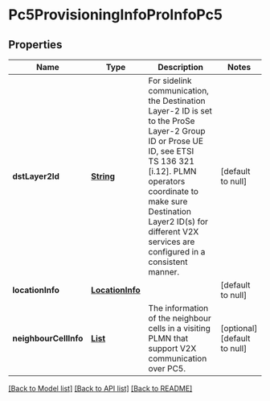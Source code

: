 # Pc5ProvisioningInfoProInfoPc5
## Properties

Name | Type | Description | Notes
------------ | ------------- | ------------- | -------------
**dstLayer2Id** | [**String**](string.md) | For sidelink communication, the Destination Layer-2 ID is set to the ProSe Layer-2 Group ID or Prose UE ID, see ETSI TS 136 321 [i.12]. PLMN operators coordinate to make sure Destination Layer2 ID(s) for different V2X services are configured in a consistent manner. | [default to null]
**locationInfo** | [**LocationInfo**](LocationInfo.md) |  | [default to null]
**neighbourCellInfo** | [**List**](Pc5NeighbourCellInfo.md) | The information of the neighbour cells in a visiting PLMN that support V2X communication over PC5. | [optional] [default to null]

[[Back to Model list]](../README.md#documentation-for-models) [[Back to API list]](../README.md#documentation-for-api-endpoints) [[Back to README]](../README.md)

